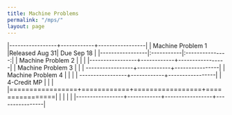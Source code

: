 ```yaml
---
title: Machine Problems
permalink: "/mps/"
layout: page
---
```


|-----------------+------------+-----------------|
| Machine Problem 1 |Released Aug 31| Due Sep 18 | 
|-----------------|:-----------|:---------------:|
| Machine Problem 2 | | | 
|-----------------+------------+-----------------| 
| Machine Problem 3 | | 
| -----------------+------------+----------------| 
| Machine Problem 4 | |                      |
| -----------------+------------+-----------------| 
| 4-Credit MP | | | 
|=================+============+=================+================|
| | | | 
|-----------------+------------+-----------------+----------------|
